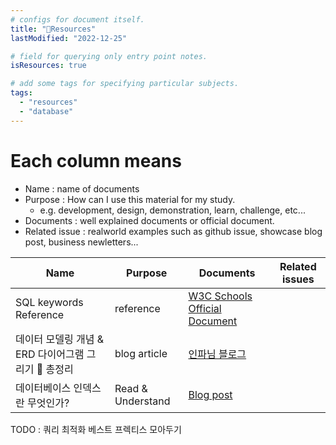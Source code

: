 ```yaml
---
# configs for document itself.
title: "🚚Resources"
lastModified: "2022-12-25"

# field for querying only entry point notes.
isResources: true

# add some tags for specifying particular subjects.
tags:
  - "resources"
  - "database"
---
```

# Each column means
- Name : name of documents
- Purpose : How can I use this material for my study.
	- e.g. development, design, demonstration, learn, challenge, etc...
- Documents : well explained documents or official document.
- Related issue : realworld examples such as github issue, showcase blog post, business newletters...

| Name                                                 | Purpose      | Documents                                                                                                                                                                                                    | Related issues |
| ---------------------------------------------------- | ------------ | ------------------------------------------------------------------------------------------------------------------------------------------------------------------------------------------------------------ | -------------- |
| SQL keywords Reference                               | reference    | [W3C Schools Official Document](https://www.w3schools.com/sql/sql_ref_keywords.asp)                                                                                                                          |                |
| 데이터 모델링 개념 & ERD 다이어그램 그리기 💯 총정리 | blog article | [인파님 블로그](https://inpa.tistory.com/entry/DB-%F0%9F%93%9A-%EB%8D%B0%EC%9D%B4%ED%84%B0-%EB%AA%A8%EB%8D%B8%EB%A7%81-1N-%EA%B4%80%EA%B3%84-%F0%9F%93%88-ERD-%EB%8B%A4%EC%9D%B4%EC%96%B4%EA%B7%B8%EB%9E%A8) |                |
| 데이터베이스 인덱스란 무엇인가?    | Read & Understand | [Blog post](https://choicode.tistory.com/27)                                                                                                               |                |

TODO : 쿼리 최적화 베스트 프렉티스 모아두기